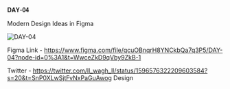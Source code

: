 𝐃𝐀𝐘-𝟎𝟒

Modern Design Ideas in Figma

![DAY-04](https://user-images.githubusercontent.com/85480387/204104623-10a2c9c5-6040-4c33-a166-88ebfe487910.png)

Figma Link - https://www.figma.com/file/qcuOBnqrH8YNCkbQa7q3P5/DAY-04?node-id=0%3A1&t=WwceZkD9qVby9ZkB-1

Twitter - https://twitter.com/ll_wagh_ll/status/1596576322209603584?s=20&t=SnP0XLwSjtFvNxPaGuAwog
Design
